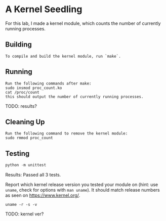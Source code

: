 # A Kernel Seedling
For this lab, I made a kernel module, which counts the number of currently running processes.

## Building
```shell
To compile and build the kernel module, run `make`. 
```

## Running
```shell
Run the following commands after make:
sudo insmod proc_count.ko
cat /proc/count
this should output the number of currently running processes.
```
TODO: results?

## Cleaning Up
```shell
Run the following command to remove the kernel module:
sudo rmmod proc_count
```

## Testing
```python
python -m unittest
```
Results: Passed all 3 tests.

Report which kernel release version you tested your module on
(hint: use `uname`, check for options with `man uname`).
It should match release numbers as seen on https://www.kernel.org/.

```shell
uname -r -s -v
```
TODO: kernel ver?

